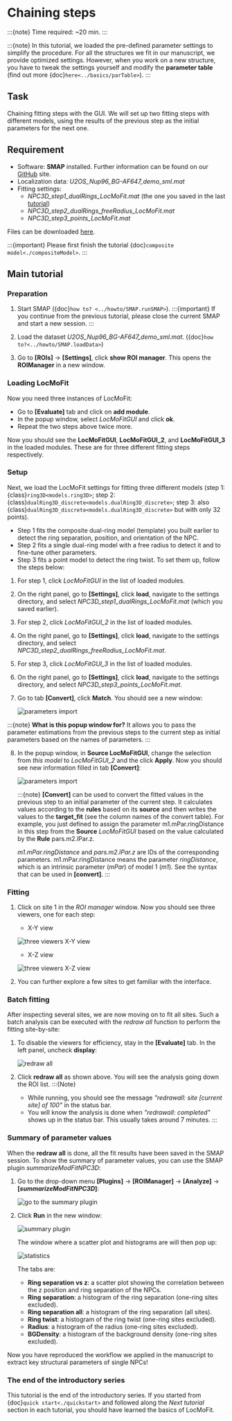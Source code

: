 # Chaining steps

:::{note}
Time required: ~20 min.
:::

:::{note}
In this tutorial, we loaded the pre-defined parameter settings to simplify the procedure. For all the structures we fit in our manuscript, we provide optimized settings. However, when you work on a new structure, you have to tweak the settings yourself and modify the **parameter table** (find out more {doc}`here<../basics/parTable>`).
:::
	
## Task
Chaining fitting steps with the GUI. We will set up two fitting steps with different models, using the results of the previous step as the initial parameters for the next one.

## Requirement
* Software: **SMAP** installed. Further information can be found on our [GitHub](https://github.com/jries/SMAP/) site.
* Localization data: _U2OS_Nup96_BG-AF647_demo_sml.mat_
* Fitting settings:
	* _NPC3D_step1_dualRings_LocMoFit.mat_ (the one you saved in the last [tutorial](./compositeModel#Saving_all_settings))
	* _NPC3D_step2_dualRings_freeRadius_LocMoFit.mat_
	* _NPC3D_step3_points_LocMoFit.mat_

Files can be downloaded [here](https://www.embl.de/download/ries/LocMoFit/).

:::{important}
Please first finish the tutorial {doc}`composite model<./compositeModel>`.
:::

## Main tutorial

### Preparation
1. Start SMAP ({doc}`how to? <../howto/SMAP.runSMAP>`).
	:::{important}
	If you continue from the previous tutorial, please close the current SMAP and start a new session.
	:::
2. Load the dataset _U2OS_Nup96_BG-AF647_demo_sml.mat_. ({doc}`how to?<../howto/SMAP.loadData>`) 

3. Go to **[ROIs]** -> **[Settings]**, click **show ROI manager**. This opens the **ROIManager** in a new window.

### Loading LocMoFit
Now you need three instances of LocMoFit:
* Go to **[Evaluate]** tab and click on **add module**.
* In the popup window, select _LocMoFitGUI_ and click **ok**.
* Repeat the two steps above twice more.

Now you should see the **LocMoFitGUI**, **LocMoFitGUI_2**, and **LocMoFitGUI_3** in the loaded modules. These are for three different fitting steps respectively.

### Setup
Next, we load the LocMoFit settings for fitting three different models (step 1: {class}`ring3D<models.ring3D>`; step 2: {class}`dualRing3D_discrete<models.dualRing3D_discrete>`; step 3: also {class}`dualRing3D_discrete<models.dualRing3D_discrete>` but with only 32 points).
* Step 1 fits the composite dual-ring model (template) you built earlier to detect the ring separation, position, and orientation of the NPC.
* Step 2 fits a single dual-ring model with a free radius to detect it and to fine-tune other parameters.
* Step 3 fits a point model to detect the ring twist.
To set them up, follow the steps below:
1. For step 1, click *LocMoFitGUI* in the list of loaded modules.
2. On the right panel, go to **[Settings]**, click **load**, navigate to the settings directory, and select _NPC3D_step1_dualRings_LocMoFit.mat_ (which you saved earlier).
3. For step 2, click *LocMoFitGUI_2* in the list of loaded modules.
4. On the right panel, go to **[Settings]**, click **load**, navigate to the settings directory, and select _NPC3D_step2_dualRings_freeRadius_LocMoFit.mat_.
5. For step 3, click *LocMoFitGUI_3* in the list of loaded modules.
6. On the right panel, go to **[Settings]**, click **load**, navigate to the settings directory, and select _NPC3D_step3_points_LocMoFit.mat_.
7. Go to tab **[Convert]**, click **Match**. You should see a new window:

	![parameters import](../images/convert_apply.png)

:::{note}
**What is this popup window for?** It allows you to pass the parameter estimations from the previous steps to the current step as initial parameters based on the names of parameters.
:::

8. In the popup window, in **Source LocMoFitGUI**, change the selection from _this model_ to _LocMoFitGUI_2_ and the click **Apply**. Now you should see new information filled in tab **[Convert]**:

	![parameters import](../images/LocMoFit_Convert_GUI3.png)
	
	:::{note}
	**[Convert]** can be used to convert the fitted values in the previous step to an initial parameter of the current step. It calculates values according to the **rules** based on its **source** and then writes the values to the **target_fit** (see the column names of the convert table). For example, you just defined to assign the parameter m1.mPar.ringDistance in this step from the **Source** _LocMoFitGUI_ based on the value calculated by the **Rule** pars.m2.lPar.z.

	_m1.mPar.ringDistance_ and _pars.m2.lPar.z_ are IDs of the corresponding parameters. m1.mPar.ringDistance means the parameter _ringDistance_, which is an intrinsic parameter (_mPar_) of model 1 (_m1_). See the syntax that can be used in **[convert]**.
	:::

### Fitting
1. Click on site 1 in the _ROI manager_ window. Now you should see three viewers, one for each step:

	* X-Y view
	
	![three viewers X-Y view](../images/threeViewers_XY.png)
	
	* X-Z view
	
	![three viewers X-Z view](../images/threeViewers_XZ.png)

2. You can further explore a few sites to get familiar with the interface.

### Batch fitting
After inspecting several sites, we are now moving on to fit all sites. Such a batch analysis can be executed with the _redraw all_ function to perform the fitting site-by-site:
1. To disable the viewers for efficiency, stay in the **[Evaluate]** tab. In the left panel, uncheck **display**:

	![redraw all](../images/SMAP_redrawAll.png)
	
2. Click **redraw all** as shown above. You will see the analysis going down the ROI list.
	:::{Note}
	* While running, you should see the message _"redrawall: site [current site] of 100"_ in the status bar.
	* You will know the analysis is done when _"redrawall: completed"_ shows up in the status bar. This usually takes around 7 minutes.
	:::

### Summary of parameter values
When the **redraw all** is done, all the fit results have been saved in the SMAP session.
To show the summary of parameter values, you can use the SMAP plugin _summarizeModFitNPC3D_:
1. Go to the drop-down menu **[Plugins]** -> **[ROIManager]** -> **[Analyze]** -> **[_summarizeModFitNPC3D_]**:
	
	![go to the summary plugin](../images/SMAP_summary_plugin.png)
	
2. Click **Run** in the new window:

	![summary plugin](../images/summary_NPC.png)

	The window where a scatter plot and histograms are will then pop up:
	
	![statistics](../images/stats_NPC.png)
	
	The tabs are:
	* **Ring separation vs z**: a scatter plot showing the correlation between the z position and ring separation of the NPCs.
	* **Ring separation**: a histogram of the ring separation (one-ring sites excluded).
	* **Ring separation all**: a histogram of the ring separation (all sites).
	* **Ring twist**: a histogram of the ring twist (one-ring sites excluded).
	* **Radius**: a histogram of the radius (one-ring sites excluded).
	* **BGDensity**: a histogram of the background density (one-ring sites excluded).

Now you have reproduced the workflow we applied in the manuscript to extract key structural parameters of single NPCs!

### The end of the introductory series
This tutorial is the end of the introductory series. If you started from {doc}`quick start<./quickstart>` and followed along the _Next tutorial_ section in each tutorial, you should have learned the basics of LocMoFit.